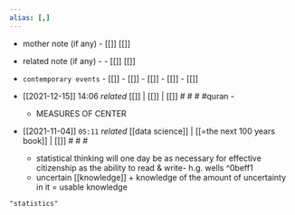 ```yaml
---
alias: [,]
---
```

- mother note (if any)		- [[]] [[]]
- related note (if any) -		- [[]] [[]]
- `contemporary events`	- [[]]	- [[]]	- [[]]	- [[]]	- [[]]

- [[2021-12-15]] 14:06 _related_ [[]] | [[]] | [[]] # # # #quran - 
	- MEASURES OF CENTER
- [[2021-11-04]]  `05:11` _related_ [[data science]] | [[=the next 100 years book]] | [[]] # # #
	- statistical thinking will one day be as necessary for effective citizenship as the ability to read & write- h.g. wells ^0beff1
	- uncertain [[knowledge]] + knowledge of the amount of uncertainty in it = usable knowledge

```query
"statistics"
```